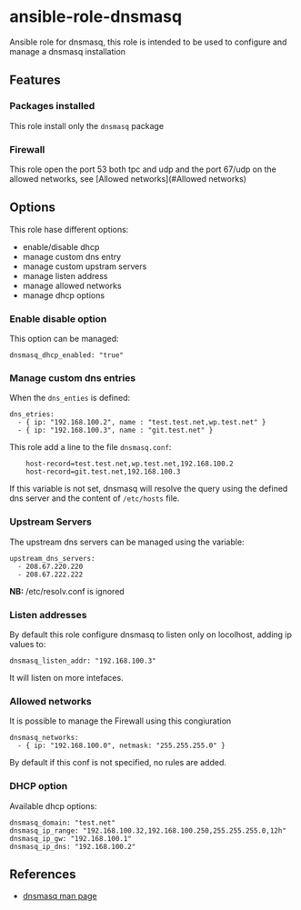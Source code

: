 # ansible-role-dnsmasq
Ansible role for dnsmasq, this role is intended to be used to configure and manage a dnsmasq installation

## Features
### Packages installed
This role install only the `dnsmasq` package

### Firewall 
This role open the port 53 both tpc and udp and the port 67/udp on the allowed networks, see [Allowed networks](#Allowed networks)

## Options
This role hase different options:

* enable/disable dhcp
* manage custom dns entry
* manage custom upstram servers
* manage listen address
* manage allowed networks
* manage dhcp options

### Enable disable option
This option can be managed:
```
dnsmasq_dhcp_enabled: "true"
```
### Manage custom dns entries
When the `dns_enties` is defined:
```
dns_etries:
  - { ip: "192.168.100.2", name : "test.test.net,wp.test.net" }
  - { ip: "192.168.100.3", name : "git.test.net" }
```

This role add a line to the file  `dnsmasq.conf`:
```
    host-record=test.test.net,wp.test.net,192.168.100.2
    host-record=git.test.net,192.168.100.3
```
If this variable is not set, dnsmasq will resolve the query using the defined dns server and the content of `/etc/hosts` file.

### Upstream Servers
The upstream dns servers can be managed using the variable:
```
upstream_dns_servers:
  - 208.67.220.220
  - 208.67.222.222
```

**NB:** /etc/resolv.conf is ignored

### Listen addresses
By default this role configure dnsmasq to listen only on locolhost, adding ip values to:
```
dnsmasq_listen_addr: "192.168.100.3"
```
It will listen on more intefaces.

### Allowed networks
It is possible to manage the Firewall using this congiuration
```
dnsmasq_networks:
  - { ip: "192.168.100.0", netmask: "255.255.255.0" }
```

By default if this conf is not specified, no rules are added.

### DHCP option
Available dhcp options:
```
dnsmasq_domain: "test.net"
dnsmasq_ip_range: "192.168.100.32,192.168.100.250,255.255.255.0,12h"
dnsmasq_ip_gw: "192.168.100.1"
dnsmasq_ip_dns: "192.168.100.2"
```




## References
* [dnsmasq man page](https://dnsmasq.org/docs/dnsmasq-man.html)
